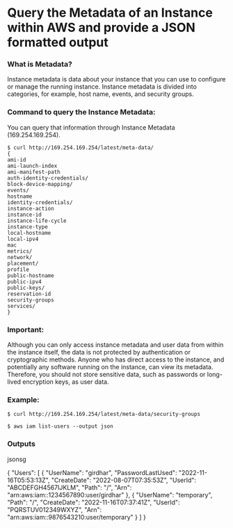 # Query the Metadata of an Instance within AWS and provide a JSON formatted output

### What is Metadata?

Instance metadata is data about your instance that you can use to configure or manage the running instance. Instance metadata is divided into categories, for example, host name, events, and security groups.

### Command to query the Instance Metadata:

You can query that information through Instance Metadata (169.254.169.254).
```
$ curl http://169.254.169.254/latest/meta-data/
{
ami-id
ami-launch-index
ami-manifest-path
auth-identity-credentials/
block-device-mapping/
events/
hostname
identity-credentials/
instance-action
instance-id
instance-life-cycle
instance-type
local-hostname
local-ipv4
mac
metrics/
network/
placement/
profile
public-hostname
public-ipv4
public-keys/
reservation-id
security-groups
services/
}
```
### Important:

Although you can only access instance metadata and user data from within the instance itself, the data is not protected by authentication or cryptographic methods. Anyone who has direct access to the instance, and potentially any software running on the instance, can view its metadata. Therefore, you should not store sensitive data, such as passwords or long-lived encryption keys, as user data.

### Example:

```
$ curl http://169.254.169.254/latest/meta-data/security-groups

$ aws iam list-users --output json

```

### Outputs

jsonsg

{
    "Users": [
        {
            "UserName": "girdhar",
            "PasswordLastUsed": "2022-11-16T05:53:13Z",
            "CreateDate": "2022-08-07T07:35:53Z",
            "UserId": "ABCDEFGH4567IJKLM",
            "Path": "/",
            "Arn": "arn:aws:iam::1234567890:user/girdhar"
        },
        {
            "UserName": "temporary",
            "Path": "/",
            "CreateDate": "2022-11-16T07:37:41Z",
            "UserId": "PQRSTUV012349WXYZ",
            "Arn": "arn:aws:iam::9876543210:user/temporary"
        }
    ]
}
